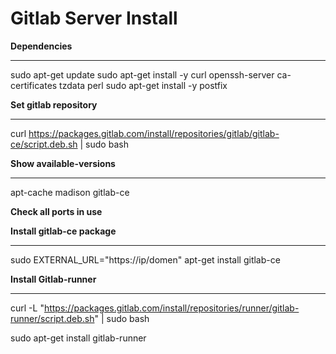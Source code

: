 # **Gitlab Server Install**

**Dependencies**
__________________________________________________________________________________________________

sudo apt-get update
sudo apt-get install -y curl openssh-server ca-certificates tzdata perl
sudo apt-get install -y postfix

**Set gitlab repository**
__________________________________________________________________________________________________
curl https://packages.gitlab.com/install/repositories/gitlab/gitlab-ce/script.deb.sh | sudo bash

**Show available-versions**
__________________________________________________________________________________________________
apt-cache madison gitlab-ce 

**Check all ports in use**

**Install gitlab-ce package**
_________________________________________________________________________________________________
sudo EXTERNAL_URL="https://ip/domen" apt-get install gitlab-ce

**Install Gitlab-runner**
_________________________________________________________________________________________________
curl -L "https://packages.gitlab.com/install/repositories/runner/gitlab-runner/script.deb.sh" | sudo bash

sudo apt-get install gitlab-runner
